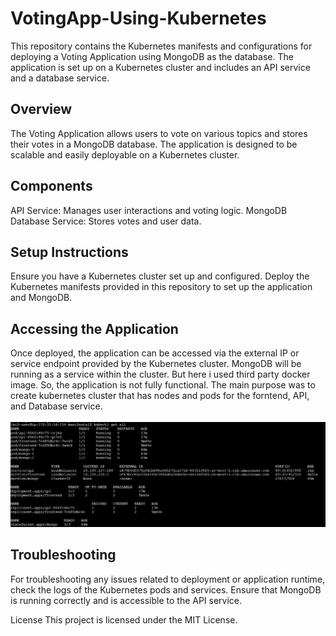 # VotingApp-Using-Kubernetes

This repository contains the Kubernetes manifests and configurations for deploying a Voting Application using MongoDB as the database. The application is set up on a Kubernetes cluster and includes an API service and a database service.

<h2>Overview</h2>
The Voting Application allows users to vote on various topics and stores their votes in a MongoDB database. The application is designed to be scalable and easily deployable on a Kubernetes cluster.

<h2>Components</h2>
API Service: Manages user interactions and voting logic.
MongoDB Database Service: Stores votes and user data.

<h2>Setup Instructions</h2>
Ensure you have a Kubernetes cluster set up and configured.
Deploy the Kubernetes manifests provided in this repository to set up the application and MongoDB.

<h2>Accessing the Application</h2>
Once deployed, the application can be accessed via the external IP or service endpoint provided by the Kubernetes cluster. MongoDB will be running as a service within the cluster.
But here i used third party docker image. So, the application is not fully functional. The main purpose was to create kubernetes cluster that has nodes and pods for the forntend, API, and Database service. 
<br></br>
<img src="VotingAppKube-Output.jpg" alt="The pods available">

<h2>Troubleshooting</h2>
For troubleshooting any issues related to deployment or application runtime, check the logs of the Kubernetes pods and services. Ensure that MongoDB is running correctly and is accessible to the API service.

License
This project is licensed under the MIT License.
